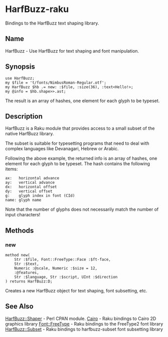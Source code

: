 HarfBuzz-raku
=============

Bindings to the HarfBuzz text shaping library.

Name
----

HarfBuzz - Use HarfBuzz for text shaping and font manipulation.

Synopsis
--------

```
use HarfBuzz;
my $file = 't/fonts/NimbusRoman-Regular.otf';
my HarfBuzz $hb .= new: :$file, :size(36), :text<Hello!>;
my @info = $hb.shape>>.ast;
```

The result is an array of hashes, one element for each glyph to be typeset.

Description
----------

HarfBuzz is a Raku module that provides access to a small subset of the native HarfBuzz library. 

The subset is suitable for typesetting programs that need to deal with complex languages like Devanagari, Hebrew or Arabic.

Following the above example, the returned info is an array of hashes, one element for each glyph to be typeset. The hash contains the following items:

```
ax:   horizontal advance
ay:   vertical advance
dx:   horizontal offset
dy:   vertical offset
g:    glyph index in font (CId)
name: glyph name
```

Note that the number of glyphs does not necessarily match the number of input characters!


Methods
-------

### new
```
method new(
    Str :$file, Font::FreeType::Face :$ft-face,
    Str :$text,
    Numeric :@scale, Numeric :$size = 12,
    :@features,
    Str :$language, Str :$script, UInt :$direction
) returns HarfBuzz:D;
```
Creates a new HarfBuzz object for text shaping, font subsetting, etc.

See Also
--------

[HarfBuzz::Shaper](https://metacpan.org/pod/HarfBuzz::Shaper) - Perl CPAN module.
[Cairo](https://github.com/timo/cairo-p6) - Raku bindings to Cairo 2D graphics library
[Font::FreeType](https://github.com/pdf-raku/Font-FreeType-raku) - Raku bindings to the FreeType2 font library
[HarfBuzz::Subset](https://github.com/pdf-raku/HarfBuzz-Subset-raku) - Raku bindings to harfbuzz-subset font subsetting library